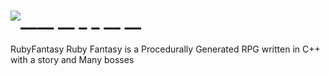 # ![____ __ _ _  __  __](https://user-images.githubusercontent.com/83037613/174045682-d65cac46-b70f-4384-95a8-51aa7555115c.png)
RubyFantasy
Ruby Fantasy is a Procedurally Generated RPG written in C++ with a story and Many bosses
